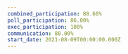 ```yaml
---
combined_participation: 88.66%
poll_participation: 86.00%
exec_participation: 100%
communication: 80.00%
start_date: 2021-08-09T00:00:00.000Z
---
```

